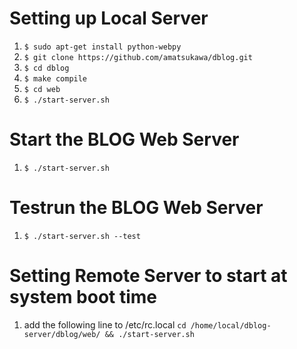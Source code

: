 Setting up Local Server 
=====================
1. `$ sudo apt-get install python-webpy`
2. `$ git clone https://github.com/amatsukawa/dblog.git`
3. `$ cd dblog`
4. `$ make compile`
5. `$ cd web`
6. `$ ./start-server.sh`

Start the BLOG Web Server
=====================
1. `$ ./start-server.sh`

Testrun the BLOG Web Server
=====================
1. `$ ./start-server.sh --test`

Setting Remote Server to start at system boot time
=====================
1. add the following line to /etc/rc.local
  `cd /home/local/dblog-server/dblog/web/ && ./start-server.sh`
